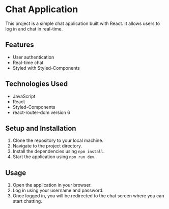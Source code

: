 # Chat Application

This project is a simple chat application built with React. It allows users to log in and chat in real-time.

## Features

- User authentication
- Real-time chat
- Styled with Styled-Components

## Technologies Used

- JavaScript
- React
- Styled-Components
- react-router-dom version 6

## Setup and Installation

1. Clone the repository to your local machine.
2. Navigate to the project directory.
3. Install the dependencies using `npm install`.
4. Start the application using `npm run dev`.

## Usage

1. Open the application in your browser.
2. Log in using your username and password.
3. Once logged in, you will be redirected to the chat screen where you can start chatting.
